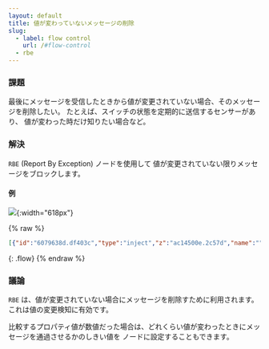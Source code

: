 ```yaml
---
layout: default
title: 値が変わっていないメッセージの削除
slug:
  - label: flow control
    url: /#flow-control
  - rbe
---
```


### 課題

最後にメッセージを受信したときから値が変更されていない場合、そのメッセージを削除したい。
たとえば、スイッチの状態を定期的に送信するセンサーがあり、
値が変わった時だけ知りたい場合など。

### 解決

<code class="node">RBE</code> (Report By Exception) ノードを使用して
値が変更されていない限りメッセージをブロックします。

#### 例

![](/images/basic/report-by-exception.png){:width="618px"}

{% raw %}
~~~json
[{"id":"6079638d.df403c","type":"inject","z":"ac14500e.2c57d","name":"","topic":"","payload":"0","payloadType":"num","repeat":"","crontab":"","once":false,"onceDelay":0.1,"x":90,"y":1500,"wires":[["87129503.c7b358"]]},{"id":"87129503.c7b358","type":"rbe","z":"ac14500e.2c57d","name":"report-by-exception","func":"deadband","gap":"","start":"","inout":"out","property":"payload","x":300,"y":1520,"wires":[["5e2ffc27.c61dd4"]]},{"id":"5e2ffc27.c61dd4","type":"debug","z":"ac14500e.2c57d","name":"","active":true,"tosidebar":true,"console":false,"tostatus":false,"complete":"payload","targetType":"msg","x":510,"y":1520,"wires":[]},{"id":"2dc49f96.3070c","type":"inject","z":"ac14500e.2c57d","name":"","topic":"","payload":"1","payloadType":"num","repeat":"","crontab":"","once":false,"onceDelay":0.1,"x":90,"y":1540,"wires":[["87129503.c7b358"]]}]
~~~
{: .flow}
{% endraw %}

### 議論

<code class="node">RBE</code> は、値が変更されていない場合にメッセージを削除すために利用されます。
これは値の変更検知に有効です。

比較するプロパティ値が数値だった場合は、どれくらい値が変わったときにメッセージを通過させるかのしきい値を
ノードに設定することもできます。
